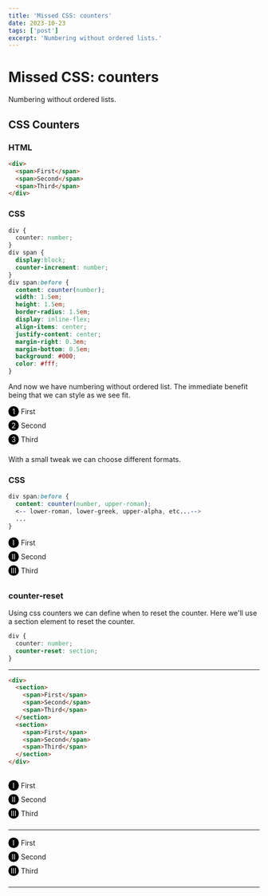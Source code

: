 ```yaml
---
title: 'Missed CSS: counters'
date: 2023-10-23
tags: ['post']
excerpt: 'Numbering without ordered lists.'
---
```


<hgroup>
	<h1>Missed CSS: counters</h1>
	<p>Numbering without ordered lists.</p>
</hgroup>

## CSS Counters

### HTML

```html
<div>
  <span>First</span>
  <span>Second</span>
  <span>Third</span>
</div>
```
### CSS

```css
div {
  counter: number;
}
div span {
  display:block;
  counter-increment: number;
}
div span:before {
  content: counter(number);
  width: 1.5em;
  height: 1.5em;
  border-radius: 1.5em;
  display: inline-flex;
  align-items: center;
  justify-content: center;
  margin-right: 0.3em;
  margin-bottom: 0.5em;
  background: #000;
  color: #fff;
}
```

<style>
	div.a {
		counter: number;
	}

	div.a span {
		display:block;
		counter-increment: number;
	}

	div.a span:before {
		content: counter(number);
		width: 1.5em;
		height: 1.5em;
		border-radius: 1.5em;
		display: inline-flex;
		align-items: center;
		justify-content: center;
		margin-right: 0.3em;
		margin-bottom: 0.5em;
		background: #000;
		color: #fff;
	}
</style>

And now we have numbering without ordered list.  The immediate benefit being that we can style as we see fit.

<div class="text-black a">
  <span>First</span>
  <span>Second</span>
  <span>Third</span>
</div>

With a small tweak we can choose different formats.

### CSS

```css
div span:before {
  content: counter(number, upper-roman);
  <-- lower-roman, lower-greek, upper-alpha, etc...-->
  ...
}
```

<style>
	div.b {
		counter: numberB;
	}

	div.b span {
		display:block;
		counter-increment: numberB;
	}

	div.b span:before {
		content: counter(numberB, upper-roman);
		width: 1.5em;
		height: 1.5em;
		border-radius: 1.5em;
		display: inline-flex;
		align-items: center;
		justify-content: center;
		margin-right: 0.3em;
		margin-bottom: 0.5em;
		background: #000;
		color: #fff;
	}
</style>

<div class="text-black b mt-4">
  <span>First</span>
  <span>Second</span>
  <span>Third</span>
</div>

### counter-reset

Using css counters we can define when to reset the counter.  Here we'll use a section element to reset the counter.

```css
div {
  counter: number;
  counter-reset: section;
}
```

---

```html
<div>
  <section>
    <span>First</span>
    <span>Second</span>
    <span>Third</span>
  </section>
  <section>
    <span>First</span>
    <span>Second</span>
    <span>Third</span>
  </section>
</div>
```

<style>
	div.c {
		counter: numberC;
		counter-reset: section;
	}

	div.c section {
		border-bottom: 1px solid #222;
		padding: 15px 0;
	}

	div.c span {
		display:block;
		counter-increment: numberC;
	}

	div.c span:before {
		content: counter(numberC, upper-roman);
		width: 1.5em;
		height: 1.5em;
		border-radius: 1.5em;
		display: inline-flex;
		align-items: center;
		justify-content: center;
		margin-right: 0.3em;
		margin-bottom: 0.5em;
		background: #000;
		color: #fff;

	}
</style>

<div class="text-black c mt-4">
	<section>
		<span>First</span>
		<span>Second</span>
		<span>Third</span>
	</section>
	<section>
		<span>First</span>
		<span>Second</span>
		<span>Third</span>
	</section>
</div>

